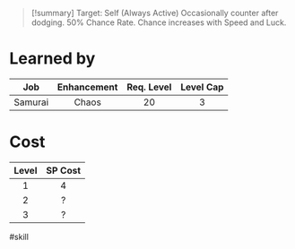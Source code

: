 >[!summary]
>Target: Self (Always Active)
>Occasionally counter after dodging.
>50% Chance Rate.
>Chance increases with Speed and Luck.
# Learned by
| Job   | Enhancement | Req. Level | Level Cap |
|:-------:|:-----------:|:------------------------:|:---------------:|
| Samurai | Chaos       | 20                       | 3                |
# Cost
| Level | SP Cost |
|:-----:|:-------:|
| 1     | 4       |
| 2     | ?       |
| 3     | ?       |

#skill 